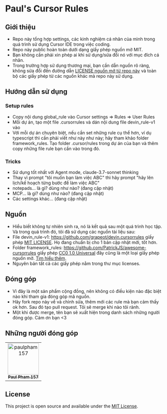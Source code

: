 # Paul's Cursor Rules

## Giới thiệu

- Repo này tổng hợp settings, các kinh nghiệm cá nhân của mình trong quá trình sử dụng Cursor IDE trong việc coding.
- Repo này public hoàn toàn dưới dạng giấy phép nguồn mở MIT.
- Bạn không cần phải xin phép ai khi sử dụng/sửa đổi nó với mục đích cá nhân.
- Trong trường hợp sử dụng thương mại, bạn cần dẫn nguồn rõ ràng, không sửa đổi đến đường dẫn <a href="https://github.com/paulpham157/paul-s-cursor-rules/blob/main/LICENSE">LICENSE nguồn mở từ repo này</a> và toàn bộ các giấy phép từ các nguồn khác mà repo này sử dụng.

## Hướng dẫn sử dụng

### Setup rules

- Copy nội dung global_rule vào Cursor settings => Rules => User Rules
- Mỗi dự án, tạo một file .cursorrules và dán nội dung file devin_rule-v1 vào
- Với mỗi dự án chuyên biệt, nếu cần set những rule cụ thể hơn, ví dụ typescript thì cần phải viết như này như này; hãy tham khảo folder framework_rules. Tạo folder .cursor/rules trong dự án của bạn và thêm copy những file rule bạn cần vào trong đó.

### Tricks

- Sử dụng tốt nhất với Agent mode, claude-3.7-sonnet thinking
- Thay vì prompt "tôi muốn bạn làm việc ABC" thì hãy prompt "hãy lên lịch/kế hoạch từng bước để làm việc ABC"
- notepads... là gì? dùng như nào? (đang cập nhật)
- MCP... là gì? dùng như nào? (đang cập nhật)
- Các settings khác... (đang cập nhật)

## Nguồn

- Hiểu biết không tự nhiên sinh ra, nó là kết quả sau một quá trình học tập. Và trong quá trình đó, tôi đã sử dụng các nguồn tài liệu sau:
- File devin_rule-v1: https://github.com/grapeot/devin.cursorrules giấy phép <a href="https://github.com/grapeot/devin.cursorrules/blob/master/LICENSE">MIT LICENSE</a>. Họ đang chuẩn bị cho 1 bản cập nhật mới, tốt hơn.
- Folder framework_rules: https://github.com/PatrickJS/awesome-cursorrules giấy phép <a href="https://github.com/PatrickJS/awesome-cursorrules/blob/main/LICENSE">CC0 1.0 Universal</a> đây cũng là một loại giấy phép nguồn mở. <a href="https://creativecommons.org/publicdomain/zero/1.0/">Tìm hiểu thêm</a>.
- Nguyên bản tất cả các giấy phép nằm trong thư mục licenses.

## Đóng góp

- Vì đây là một sản phẩm cộng đồng, nên không có điều kiện nào đặc biệt nào khi tham gia đóng góp mã nguồn.
- Hãy fork repo này về và chỉnh sửa, thêm mới các rule mà bạn cảm thấy ok hơn. Sau đó tạo pull request. Tôi sẽ merge khi nào tôi rảnh.
- Một khi được merge, tên bạn sẽ xuất hiện trong danh sách những người đóng góp. Cảm ơn bạn <3

## Những người đóng góp

<!-- readme: contributors -start -->
<table>
	<tbody>
		<tr>
            <td align="center">
                <a href="https://github.com/paulpham157">
                    <img src="https://avatars.githubusercontent.com/u/68021190?v=4" width="100;" alt="paulpham157"/>
                    <br />
                    <sub><b>Paul Pham 157</b></sub>
                </a>
            </td>
		</tr>
	<tbody>
</table>
<!-- readme: contributors -end -->

## License

This project is open source and available under the <a href="https://github.com/paulpham157/paul-s-cursor-rules/blob/main/LICENSE">MIT License</a>.
